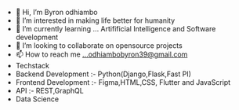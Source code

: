 - 👋 Hi, I’m Byron odhiambo
- 👀 I’m interested in making life better for humanity
- 🌱 I’m currently learning ... Artifificial Intelligence and Software development 
- 💞️ I’m looking to collaborate on opensource projects
- 📫 How to reach me ...odhiambobyron39@gmail.com
- Techstack
- Backend Development :- Python(Django,Flask,Fast PI)
- Frontend Development :- Figma,HTML,CSS, Flutter and JavaScript 
- API :- REST,GraphQL
- Data Science

<!---
Byron94odhiambo/Byron94odhiambo is a ✨ special ✨ repository because its `README.md` (this file) appears on your GitHub profile.
You can click the Preview link to take a look at your changes.
--->
